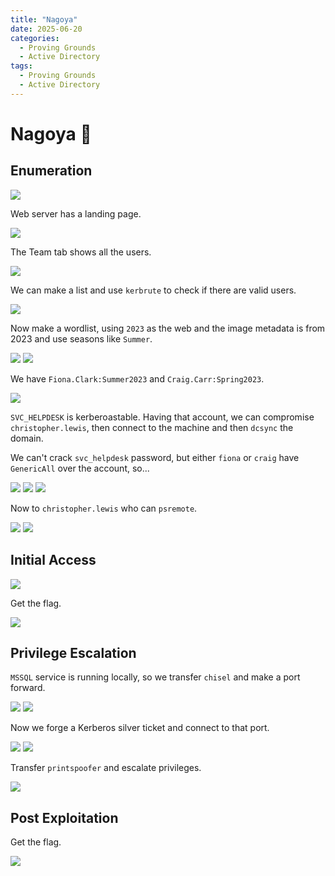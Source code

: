 ```yaml
---
title: "Nagoya"
date: 2025-06-20
categories:
  - Proving Grounds
  - Active Directory
tags:
  - Proving Grounds
  - Active Directory
---
```


# Nagoya 🔺
<!-- more -->


## Enumeration

![](../assets/Pasted%20image%2020250425100315.png)

Web server has a landing page.

![](../assets/Pasted%20image%2020250425100410.png)

The Team tab shows all the users.

![](../assets/Pasted%20image%2020250425103804.png)

We can make a list and use `kerbrute` to check if there are valid users.

![](../assets/Pasted%20image%2020250425103842.png)

Now make a wordlist, using `2023` as the web and the image metadata is from 2023 and use seasons like `Summer`.

![](../assets/Pasted%20image%2020250425205208.png)
![](../assets/Pasted%20image%2020250425205221.png)

We have `Fiona.Clark:Summer2023` and `Craig.Carr:Spring2023`.

![](../assets/Pasted%20image%2020250425213252.png)

`SVC_HELPDESK` is kerberoastable. Having that account, we can compromise `christopher.lewis`, then connect to the machine and then `dcsync` the domain.

We can't crack `svc_helpdesk` password, but either `fiona` or `craig` have `GenericAll` over the account, so...

![](../assets/Pasted%20image%2020250426011107.png)
![](../assets/Pasted%20image%2020250426011211.png)
![](../assets/Pasted%20image%2020250426011228.png)

Now to `christopher.lewis` who can `psremote`.

![](../assets/Pasted%20image%2020250426011756.png)
![](../assets/Pasted%20image%2020250426011806.png)

## Initial Access

![](../assets/Pasted%20image%2020250426011940.png)

Get the flag.

![](../assets/Pasted%20image%2020250427010337.png)

## Privilege Escalation

`MSSQL` service is running locally, so we transfer `chisel` and make a port forward.

![](../assets/Pasted%20image%2020250427101415.png)
![](../assets/Pasted%20image%2020250427101431.png)

Now we forge a Kerberos silver ticket and connect to that port.

![](../assets/Pasted%20image%2020250427101536.png)
![](../assets/Pasted%20image%2020250427101559.png)

Transfer `printspoofer` and escalate privileges.

![](../assets/Pasted%20image%2020250427101748.png)

## Post Exploitation

Get the flag.

![](../assets/Pasted%20image%2020250427101910.png)
